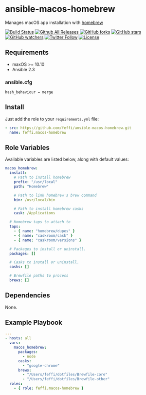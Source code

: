 # ansible-macos-homebrew
Manages macOS app installation with [homebrew](https://brew.sh)

[![Build Status](https://img.shields.io/travis/feffi/ansible-macos-homebrew.svg)](https://travis-ci.org/feffi/ansible-macos-homebrew) [![Github All Releases](https://img.shields.io/github/downloads/feffi/ansible-macos-homebrew/total.svg)](https://github.com/feffi/ansible-macos-homebrew) [![GitHub forks](https://img.shields.io/github/forks/feffi/ansible-macos-homebrew.svg?style=social&label=Fork)](https://github.com/feffi/ansible-macos-homebrew) [![GitHub stars](https://img.shields.io/github/stars/feffi/ansible-macos-homebrew.svg?style=social&label=Star)](https://github.com/feffi/ansible-macos-homebrew) [![GitHub watchers](https://img.shields.io/github/watchers/feffi/ansible-macos-homebrew.svg?style=social&label=Watch)](https://github.com/feffi/ansible-macos-homebrew) [![Twitter Follow](https://img.shields.io/twitter/follow/feffi1.svg?style=social&label=Follow)](https://twitter.com/feffi1) [![License](http://img.shields.io/:license-mit-blue.svg)](https://github.com/feffi/ansible-macos-homebrew/blob/master/LICENSE)

## Requirements

* maxOS >= 10.10
* Ansible 2.3

### ansible.cfg
```
hash_behaviour = merge
```

## Install
Just add the role to your ``requirements.yml`` file:
```yaml
- src: https://github.com/feffi/ansible-macos-homebrew.git
  name: feffi.macos-homebrew
```

## Role Variables

Available variables are listed below, along with default values:

```yaml
macos_homebrew:
  install:
    # Path to install homebrew
    prefix: "/usr/local"
    path: "Homebrew"

    # Path to link homebrew's brew command
    bin: /usr/local/bin

    # Path to install homebrew casks
    cask: /Applications

  # Homebrew taps to attach to
  taps:
    - { name: "homebrew/dupes" }
    - { name: "caskroom/cask" }
    - { name: "caskroom/versions" }

  # Packages to install or uninstall.
  packages: []

  # Casks to install or uninstall.
  casks: []

  # Brewfile paths to process
  brews: []
```

## Dependencies
None.

## Example Playbook

```yaml
---
- hosts: all
  vars:
    macos_homebrew:
      packages:
        - node
      casks:
        - "google-chrome"
      brews:
        - "/Users/feffi/dotfiles/Brewfile-core"
        - "/Users/feffi/dotfiles/Brewfile-other"
  roles:
    - { role: feffi.macos-homebrew }
```
